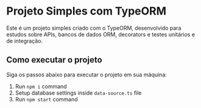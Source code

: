 # Projeto Simples com TypeORM

Este é um projeto simples criado com o TypeORM, desenvolvido para estudos sobre APIs, bancos de dados ORM, decorators e testes unitários e de integração.

## Como executar o projeto

Siga os passos abaixo para executar o projeto em sua máquina:

1. Run `npm i` command
2. Setup database settings inside `data-source.ts` file
3. Run `npm start` command
